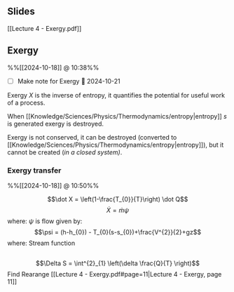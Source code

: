 
## Slides
[[Lecture 4 - Exergy.pdf]]

## Exergy
%%[[2024-10-18]] @ 10:38%%
- [ ] Make note for Exergy 📅 2024-10-21 

Exergy $X$ is the inverse of entropy, it quantifies the potential for useful work of a process.

When [[Knowledge/Sciences/Physics/Thermodynamics/entropy|entropy]] $s$ is generated exergy is destroyed.

Exergy is not conserved, it can be destroyed (converted to [[Knowledge/Sciences/Physics/Thermodynamics/entropy|entropy]]), but it cannot be created (*in a closed system)*.

### Exergy transfer
%%[[2024-10-18]] @ 10:50%%




$$\dot X = \left(1-\frac{T_{0}}{T}\right) \dot Q$$
$$\dot X = \dot m \psi$$
where:
$\psi$ is flow given by: $$\psi = (h-h_{0}) - T_{0}(s-s_{0})+\frac{V^{2}}{2}+gz$$
where:
Stream function

##

$$\Delta S = \int^{2}_{1} \left(\delta \frac{Q}{T} \right)$$
Find Rearange [[Lecture 4 - Exergy.pdf#page=11|Lecture 4 - Exergy, page 11]]
